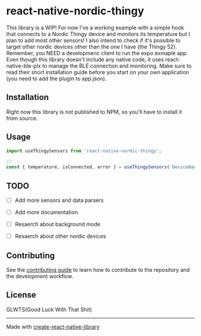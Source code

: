 # react-native-nordic-thingy
This library is a WIP! For now I've a working example with a simple hook that connects to a Nordic Thingy device and monitors its temperature but I plan to add most other sensors! I also intend to check if it's possible to target other nordic devices other than the one I have (the Thingy 52).
Remember, you NEED a developmenc client to run the expo exmaple app. Even though this library doesn't include any native code, it uses react-native-ble-plx to manage the BLE connection and monitoring. Make sure to read their short installation guide before you start on your own application (you need to add the plugin to app.json).

## Installation
Right now this library is not published to NPM, so you'll have to install it from source.

## Usage
```js
import useThingySensors from 'react-native-nordic-thingy';

// ...
const { temperature, isConnected, error } = useThingySensors('DeviceName');
```

## TODO
- [ ] Add more sensors and data parsers
- [ ] Add more documentation
- [ ] Resaerch about background mode
- [ ] Resaerch about other nordic devices


## Contributing

See the [contributing guide](CONTRIBUTING.md) to learn how to contribute to the repository and the development workflow.

## License

GLWTS(Good Luck With That Shit)

---

Made with [create-react-native-library](https://github.com/callstack/react-native-builder-bob)
